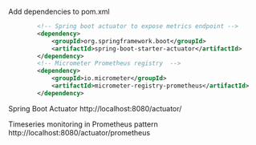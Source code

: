 Add dependencies to pom.xml

```xml
        <!-- Spring boot actuator to expose metrics endpoint -->
        <dependency>
            <groupId>org.springframework.boot</groupId>
            <artifactId>spring-boot-starter-actuator</artifactId>
        </dependency>
        <!-- Micrometer Prometheus registry  -->
        <dependency>
            <groupId>io.micrometer</groupId>
            <artifactId>micrometer-registry-prometheus</artifactId>
        </dependency>
```

Spring Boot Actuator 
http://localhost:8080/actuator/

Timeseries monitoring in Prometheus pattern
http://localhost:8080/actuator/prometheus


